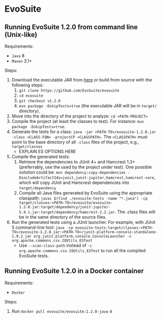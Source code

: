 # EvoSuite

## Running EvoSuite 1.2.0 from command line (Unix-like)

Requirements:

- `Java` 8
- `Maven` 3.1+

Steps:

1. Download the executable JAR from [here](https://github.com/EvoSuite/evosuite/releases/tag/v1.2.0) or build from source with the following steps:
    1. `git clone https://github.com/EvoSuite/evosuite`
    2. `cd evosuite`
    3. `git checkout v1.2.0`
    4. `mvn package -DskipTests=true` (the executable JAR will be in `target/` directory).
2. Move into the directory of the project to analyze: `cd <PATH-PROJECT>`
3. Compile the project (at least the classes to test). For instance: `mvn package -DskipTests=true`.
3. Generate the tests for a class: `java -jar <PATH-TO>/evosuite-1.2.0.jar -class <CLASS-FQN> -projectCP <CLASSPATH>`. The `<CLASSPATH>` must point to the base directory of all `.class` files of the project, e.g., `target/classes`
    - EXPLAIN ES OPTIONS HERE
4. Compile the generated tests:
    1. Retrieve the dependencies to JUnit 4+ and Hamcrest 1.3+ (preferrably, use the  used by the project under test). One possible solution could be: `mvn dependency:copy-dependencies -DincludeArtifactIds=junit,junit-jupiter,hamcrest,hamcrest-core`, which will copy JUnit and Hamcrest dependencies into `target/dependency`
    2. Compile all Java files generated by EvoSuite using the appropriate classpath: `javac $(find ./evosuite-tests -name "*.java") -cp target/classes:<PATH-TO>/evosuite/evosuite-1.2.0.jar:target/dependency/junit-jupiter-5.9.1.jar:target/dependency/hamcrest-2.2.jar`. The .class files will be in the same directory of the source files.
5. Run the generated tests using a JUnit launcher. For example, with JUnit 5 command-line tool: `java -cp evosuite-tests:target/classes:<PATH-TO>/evosuite-1.2.0.jar:<PATH-TO>/junit-platform-console-standalone-1.9.2.jar org.junit.platform.console.ConsoleLauncher -c org.apache.commons.csv.IOUtils_ESTest`
    - Use `--scan-class-path` instead of `-c org.apache.commons.csv.IOUtils_ESTest` to run all the compiled EvoSuite tests.

## Running EvoSuite 1.2.0 in a Docker container

Requirements:

- `Docker`

Steps:

1. Run `docker pull evosuite/evosuite:1.2.0-java-8`